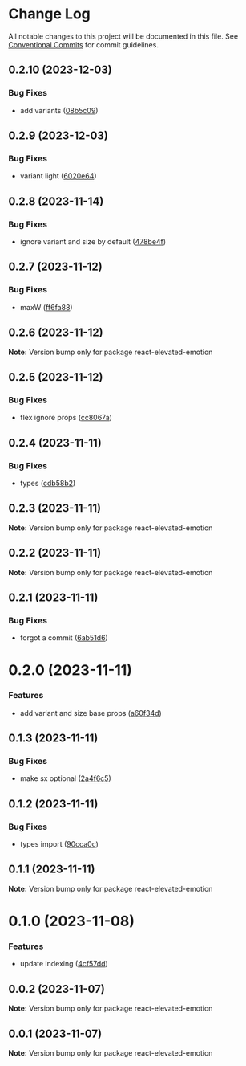 # Change Log

All notable changes to this project will be documented in this file.
See [Conventional Commits](https://conventionalcommits.org) for commit guidelines.

## 0.2.10 (2023-12-03)


### Bug Fixes

* add variants ([08b5c09](https://github.com/nicholasjpanella/react-elevated-emotion/commit/08b5c09c552408236460a3f2d4b0663572590955))





## 0.2.9 (2023-12-03)


### Bug Fixes

* variant light ([6020e64](https://github.com/nicholasjpanella/react-elevated-emotion/commit/6020e6478764e51b786a24bf8cb94ba985c950a2))





## 0.2.8 (2023-11-14)


### Bug Fixes

* ignore variant and size by default ([478be4f](https://github.com/nicholasjpanella/react-elevated-emotion/commit/478be4f6ce298fb8bca45a57fbea5b4f6b62ff1a))





## 0.2.7 (2023-11-12)


### Bug Fixes

* maxW ([ff6fa88](https://github.com/nicholasjpanella/react-elevated-emotion/commit/ff6fa8803428a1f83622394ce6999fca6a0e01b6))





## 0.2.6 (2023-11-12)

**Note:** Version bump only for package react-elevated-emotion





## 0.2.5 (2023-11-12)


### Bug Fixes

* flex ignore props ([cc8067a](https://github.com/nicholasjpanella/react-elevated-emotion/commit/cc8067a0e89948e0a84856cd2ee2e28fcbee68fb))





## 0.2.4 (2023-11-11)


### Bug Fixes

* types ([cdb58b2](https://github.com/nicholasjpanella/react-elevated-emotion/commit/cdb58b2164d214811a62e197350e229ebf3cf5d5))





## 0.2.3 (2023-11-11)

**Note:** Version bump only for package react-elevated-emotion





## 0.2.2 (2023-11-11)

**Note:** Version bump only for package react-elevated-emotion





## 0.2.1 (2023-11-11)


### Bug Fixes

* forgot a commit ([6ab51d6](https://github.com/nicholasjpanella/react-elevated-emotion/commit/6ab51d649041f8c4e4be4d48258edc533fa714e1))





# 0.2.0 (2023-11-11)


### Features

* add variant and size base props ([a60f34d](https://github.com/nicholasjpanella/react-elevated-emotion/commit/a60f34d506ed9f74eea40a608add20c24cb7b7f8))





## 0.1.3 (2023-11-11)


### Bug Fixes

* make sx optional ([2a4f6c5](https://github.com/nicholasjpanella/react-elevated-emotion/commit/2a4f6c511b74af9979af4bdb42262b2e69038293))





## 0.1.2 (2023-11-11)


### Bug Fixes

* types import ([90cca0c](https://github.com/nicholasjpanella/react-elevated-emotion/commit/90cca0cdd1960b2ac87b54aa7c1c2a9cbf014554))





## 0.1.1 (2023-11-11)

**Note:** Version bump only for package react-elevated-emotion





# 0.1.0 (2023-11-08)


### Features

* update indexing ([4cf57dd](https://github.com/nicholasjpanella/react-elevated-emotion/commit/4cf57ddb4a8c25e57803178cf9a2cad80e8a801d))





## 0.0.2 (2023-11-07)

**Note:** Version bump only for package react-elevated-emotion





## 0.0.1 (2023-11-07)

**Note:** Version bump only for package react-elevated-emotion
